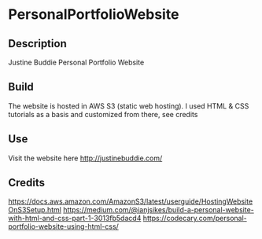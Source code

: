 # PersonalPortfolioWebsite

## Description
Justine Buddie Personal Portfolio Website

## Build
The website is hosted in AWS S3 (static web hosting).
I used HTML & CSS tutorials as a basis and customized from there, see credits

## Use
Visit the website here http://justinebuddie.com/

## Credits
https://docs.aws.amazon.com/AmazonS3/latest/userguide/HostingWebsiteOnS3Setup.html
https://medium.com/@ianjsikes/build-a-personal-website-with-html-and-css-part-1-3013fb5dacd4
https://codecary.com/personal-portfolio-website-using-html-css/
